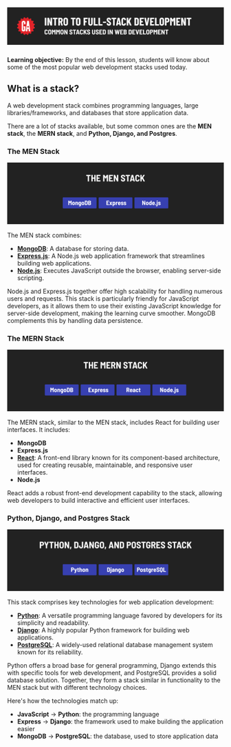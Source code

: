 # ![Intro to Full-Stack Development - Common Stacks Used in Web Development](./assets/hero.png)

**Learning objective:** By the end of this lesson, students will know about some of the most popular web development stacks used today.

## What is a stack?

A web development stack combines programming languages, large libraries/frameworks, and databases that store application data.

There are a lot of stacks available, but some common ones are the **MEN stack**, the **MERN stack**, and **Python, Django, and Postgres**.

### The MEN Stack

![MEN stack technologies](./assets/men-stack.png)

The MEN stack combines:

- **[MongoDB](https://www.mongodb.com/)**: A database for storing data.
- **[Express.js](https://expressjs.com/)**: A Node.js web application framework that streamlines building web applications.
- **[Node.js](https://nodejs.org/en)**: Executes JavaScript outside the browser, enabling server-side scripting.

Node.js and Express.js together offer high scalability for handling numerous users and requests. This stack is particularly friendly for JavaScript developers, as it allows them to use their existing JavaScript knowledge for server-side development, making the learning curve smoother. MongoDB complements this by handling data persistence.

### The MERN Stack

![MERN stack technologies](./assets/mern-stack.png)

The MERN stack, similar to the MEN stack, includes React for building user interfaces. It includes:

- **MongoDB**
- **Express.js**
- **[React](https://react.dev/)**: A front-end library known for its component-based architecture, used for creating reusable, maintainable, and responsive user interfaces.
- **Node.js**

React adds a robust front-end development capability to the stack, allowing web developers to build interactive and efficient user interfaces.


### Python, Django, and Postgres Stack

![Python Django Postgres technologies](./assets/python-django-postgres.png)

This stack comprises key technologies for web application development:

- **[Python](https://docs.python.org/3/)**: A versatile programming language favored by developers for its simplicity and readability.
- **[Django](https://docs.djangoproject.com/en/5.0/)**: A highly popular Python framework for building web applications.
- **[PostgreSQL](https://www.postgresql.org/docs/)**: A widely-used relational database management system known for its reliability.

Python offers a broad base for general programming, Django extends this with specific tools for web development, and PostgreSQL provides a solid database solution. Together, they form a stack similar in functionality to the MEN stack but with different technology choices.

Here's how the technologies match up:

- **JavaScript** -> **Python**: the programming language
- **Express** -> **Django**: the framework used to make building the application easier
- **MongoDB** -> **PostgreSQL**: the database, used to store application data
